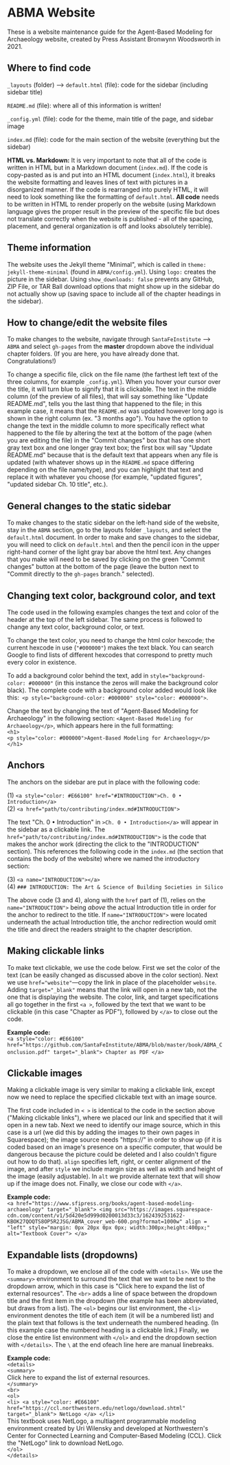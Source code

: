 # ABMA Website 
These is a website maintenance guide for the Agent-Based Modeling for Archaeology website, created by Press Assistant Bronwynn Woodsworth in 2021.

## Where to find code
`_layouts` (folder) --> `default.html` (file): code for the sidebar (including sidebar title)

`README.md` (file): where all of this information is written!

`_config.yml` (file): code for the theme, main title of the page, and sidebar image

`index.md` (file): code for the main section of the website (everything but the sidebar)

**HTML vs. Markdown:** It is very important to note that all of the code is written in HTML but in a Markdown document (`index.md`). If the code is copy-pasted as is and put into an HTML document (`index.html`), it breaks the website formatting and leaves lines of text with pictures in a disorganized manner. If the code is rearranged into purely HTML, it will need to look something like the formatting of `default.html`. **All code** needs to be written in HTML to render properly on the website (using Markdown language gives the proper result in the preview of the specific file but does not translate correctly when the website is published - all of the spacing, placement, and general organization is off and looks absolutely terrible).

## Theme information
The website uses the Jekyll theme "Minimal", which is called in `theme: jekyll-theme-minimal` (found in `ABMA/config.yml`). Using `logo:` creates the picture in the sidebar. Using `show_downloads: false` prevents any GitHub, ZIP File, or TAR Ball download options that might show up in the sidebar do not actually show up (saving space to include all of the chapter headings in the sidebar).

## How to change/edit the website files
To make changes to the website, navigate through `SantaFeInstitute` --> `ABMA` and select `gh-pages` from the **master** dropdown above the individual chapter folders. (If you are here, you have already done that. Congratulations!)

To change a specific file, click on the file name (the farthest left text of the three columns, for example `_config.yml`). When you hover your cursor over the title, it will turn blue to signify that it is clickable. The text in the middle column (of the preview of all files), that will say something like "Update README.md", tells you the last thing that happened to the file; in this example case, it means that the `README.md` was updated however long ago is shown in the right column (ex. "3 months ago"). You have the option to change the text in the middle column to more specifically reflect what happened to the file by altering the text at the bottom of the page (when you are editing the file) in the "Commit changes" box that has one short gray text box and one longer gray text box; the first box will say "Update README.md" because that is the default text that appears when any file is updated (with whatever shows up in the `README.md` space differing depending on the file name/type), and you can highlight that text and replace it with whatever you choose (for example, "updated figures", "updated sidebar Ch. 10 title", etc.).

## General changes to the static sidebar
To make changes to the static sidebar on the left-hand side of the website, stay in the `ABMA` section, go to the layouts folder `_layouts`, and select the `default.html` document. In order to make and save changes to the sidebar, you will need to click on `default.html` and then the pencil icon in the upper right-hand corner of the light gray bar above the html text. Any changes that you make will need to be saved by clicking on the green "Commit changes" button at the bottom of the page (leave the button next to "Commit directly to the `gh-pages` branch." selected). 

## Changing text color, background color, and text
The code used in the following examples changes the text and color of the header at the top of the left sidebar. The same process is followed to change any text color, background color, or text. 

To change the text color, you need to change the html color hexcode; the current hexcode in use (`"#000000"`) makes the text black. You can search Google to find lists of different hexcodes that correspond to pretty much every color in existence. 

To add a background color behind the text, add in `style="background-color: #000000"` (in this instance the zeros will make the background color black). The complete code with a background color added would look like this:` <p style="background-color: #000000" style="color: #000000">`. 

Change the text by changing the text of "Agent-Based Modeling for Archaeology" in the following section: `<Agent-Based Modeling for Archaeology</p>`, which appears here in the full formatting: \
        `<h1>` \
          `<p style="color: #000000">Agent-Based Modeling for Archaeology</p>` \
        `</h1>` 

## Anchors
The anchors on the sidebar are put in place with the following code:

(1)      `<a style="color: #E66100" href="#INTRODUCTION">Ch. 0 • Introduction</a>` \
(2)      `<a href="path/to/contributing/index.md#INTRODUCTION">`
      
The text "Ch. 0 • Introduction" in `>Ch. 0 • Introduction</a>` will appear in the sidebar as a clickable link. The `href="path/to/contributing/index.md#INTRODUCTION">` is the code that makes the anchor work (directing the click to the "INTRODUCTION" section). This references the following code in the `index.md` (the section that contains the body of the website) where we named the introductory section:
  
(3)      `<a name="INTRODUCTION"></a>` \
(4)      `### INTRODUCTION: The Art & Science of Building Societies in Silico`

The above code (3 and 4), along with the `href` part of (1), relies on the `name="INTRODUCTION">` being *above* the actual Introduction title in order for the anchor to redirect to the title. If `name="INTRODUCTION">` were located underneath the actual Introduction title, the anchor redirection would omit the title and direct the readers straight to the chapter description. 

## Making clickable links
To make text clickable, we use the code below. First we set the color of the text (can be easily changed as discussed above in the color section). Next we use `href="website"`—copy the link in place of the placeholder `website`. Adding `target="_blank"` means that the link will open in a new tab, not the one that is displaying the website. The color, link, and target specifications all go together in the first `<a >`, followed by the text that we want to be clickable (in this case "Chapter as PDF"), followed by `</a>` to close out the code.

**Example code:** \
`<a style="color: #E66100" href="https://github.com/SantaFeInstitute/ABMA/blob/master/book/ABMA_Conclusion.pdf" target="_blank"> Chapter as PDF </a>`  

## Clickable images
Making a clickable image is very similar to making a clickable link, except now we need to replace the specified clickable text with an image source. 

The first code included in `< >` is identical to the code in the section above ("Making clickable links"), where we placed our link and specified that it will open in a new tab. Next we need to identify our image source, which in this case is a url (we did this by adding the images to their own pages in Squarespace); the image source needs "https://" in order to show up (if it is coded based on an image's presence on a specific computer, that would be dangerous because the picture could be deleted and I also couldn't figure out how to do that). `align` specifies left, right, or center alignment of the image, and after `style` we include margin size as well as width and height of the image (easily adjustable). In `alt` we provide alternate text that will show up if the image does not. Finally, we close our code with `</a>`.

**Example code:** \
`<a href="https://www.sfipress.org/books/agent-based-modeling-archaeology" target="_blank"> <img src="https://images.squarespace-cdn.com/content/v1/5d420e5d999d0200013d33c3/1624392531622-KBOK27QOQTS8OP5R2JSG/ABMA_cover_web-600.png?format=1000w" align = "left" style="margin: 0px 20px 0px 0px; width:300px;height:400px;" alt="Textbook Cover"> </a>`

## Expandable lists (dropdowns)
To make a dropdown, we enclose all of the code with `<details>`. We use the `<summary>` environment to surround the text that we want to be next to the dropdown arrow, which in this case is "Click here to expand the list of external resources". The `<br>` adds a line of space between the dropdown title and the first item in the dropdown (the example has been abbreviated, but draws from a list). The `<ol>` begins our list environment, the `<li>` environment denotes the title of each item (it will be a numbered list) and the plain text that follows is the text underneath the numbered heading. (In this example case the numbered heading is a clickable link.) Finally, we close the entire list environment with `</ol>` and end the dropdown section with `</details>`. The `\` at the end ofeach line here are manual linebreaks.

**Example code:** \
`<details>` \
`<summary>` \
Click here to expand the list of external resources. \
`</summary>` \
 `<br>` \
 `<ol>` \
  `<li> <a style="color: #E66100" href="https://ccl.northwestern.edu/netlogo/download.shtml" target="_blank"> NetLogo </a> </li>` \
  This textbook uses NetLogo, a multiagent programmable modeling environment created by Uri Wilensky and developed at Northwestern's Center for Connected Learning and Computer-Based Modeling (CCL). Click the "NetLogo" link to download NetLogo. \
  `</ol>` \
`</details>`


